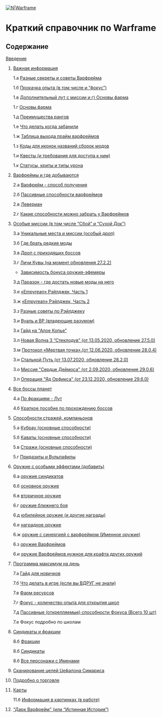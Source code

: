 [![N|Warframe](http://n9e5v4d8.ssl.hwcdn.net/images/longlanding/logo.svg)](https://www.warframe.com/ru/signup?referrerId=515831f11a4d80bc69000028)

# Краткий справочник по Warframe

## Содержание

[Введение](index_1.md)

1. [Важная информация](01.md)

    1.а [Разные секреты и советы Варфрейма](01_a.md)

    1.б [Прокачка опыта (в том числе и “фокус”)](01_b.md)

    1.в [Дополнительный лут с миссии и  г) Основы фарма](01_cd.md)

    1.г [Основы фарма](01_сd.md)

    1.д [Преимущества рангов](01_e.md)

    1.е [Что делать когда забанили](01_f.md)

    1.ж [Таблица выхода прайм варфреймов](01_g.md)

    1.з [Коды для иконок названий сборок модов](01_h.md)

    1.и [Квесты (и требования для доступа к ним)](01_i.md)

    1.к [Статусы,  криты и типы урона](01_j.md)


2. [Варфреймы и где добываются](02.md)

    2.а [Варфрейм   - способ получения](02.md)

    2.б [Пассивные способности варфреймов](02_b.md)

    2.в [Левериан](02_c.md)
    
    2.г [Какие способности можно забрать у Варфреймов](02_c.md)


3. [Особые миссии (в том числе “Сбой” и “Сухой Док”)](03.md)

    3.а [Уникальные места и миссии (особый дроп)](03.md)

    3.б [Где брать редкие моды](03_b.md)

    3.в [Дроп с приходящих боссов](03_c.md)

    3.г [Личи Кувы (на момент обновления 27.2.2)](03_d.md)

    - [Зависимость бонуса оружия-эфемеры](03_d.md)

    3.д [Паразон - где достать новые моды на него](03_d.md)

    3.е [«Empyrean» Рэйлджек, Часть 1](03_f.md)

    3.ж [«Empyrean» Рэйлджек, Часть 2](03_f.md)

    3.з [Разные советы по Рэйлджеку](03_f.md)

    3.и [Вуаль и ВР (владеющие разумом)](03_f.md)

    3.к [Гайд на "Алое Копье"](03_f.md)

    3.л [Новая Волна 3 “Стеклодув” (от 13.05.2020, обновление 27.5.0)](03_g.md)

    3.м [Протокол «Мертвая точка».(от 12.06.2020, обновление 28.0.4)](03_g.md)

    3.н [Стальной Путь (от 13.07.2020, обновление 28.2.0)](03_g.md)
    
    3.о [Миссия "Сердце Деймоса" (от 2.09.2020, обновление 29.0.6)](03_g.md)

    3.п [Операция "Яд Орфикса" (от 23.12.2020, обновление 29.6.0)](03_g.md)


4. [Все боссы планет](04.md)

    4.а [По фракциям - Лут](04.md)

    4.б [Краткое пособие по прохождению боссов](04_b.md)


5. [Способности стражей, компаньонов](05.md)

    5.а [Кубрау (основные способности)](05.md)

    5.б [Каваты (основные способности)](05.md)

    5.в [Стражи (основные способности)](05.md)

    5.г [Придазиты и Вульпафилы](05.md) 

6. [Оружие с особыми эффектами (добавить)](06.md)

    6.а [оружие синдикатов](06.md)

    6.б [основное оружие](06.md)

    6.в [вторичное оружие](06.md)

    6.г [оружие ближнего боя](06.md)

    6.д [юбилейное оружие (и другие награды)](06.md)

    6.е [наградное оружие](06.md)

    6.ж [оружие с синергией с варфреймом (Именное оружие)](06.md)

    6.з [оружие Варфреймов](06.md)

    6.и [оружие Варфреймов нужное для крафта других оружий](06_i.md)


7. [Программа максимум на день](07.md)

    7.а [Гайд для новичков](07.md)

    7.б [Что делать в игре (если вы ВДРУГ не знали)](07.md)
    
    7.в [Фарм ресурсов](07.md)

    7.г [Фокус - количество опыта для открытия школ](07_d.md)

    7.д [Пассивные (открепляемые) способности Фокуса (Всего 10 шт)](07_d.md)

    7.е Фокус подробно по школам

   
8. [Синдикаты и фракции](08.md)

    8.б [Фракции](08.md)

    8.б [Синдикаты](08.md)

    8.б [Все персонажи с Именами](08_b.md)

9.  [Сканирование целей Цефалона Симариса](09.md)

10. [Подробно о торговле](10.md)

11. [Карты](11.md)
    
    11.б [Информация в картинках (в работе)](11_b.md) 

12. [“Дарк Варфрейм" (или “Истинная История”)](12.md)



